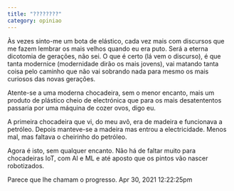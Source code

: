 ```yaml
---
title: "????????"
category: opiniao
---
```




Às vezes sinto-me um bota de elástico, cada vez mais com discursos que me fazem lembrar os mais velhos quando eu era puto.
Será a eterna dicotomia de gerações, não sei.
O que é certo (lá vem o discurso), é que tanta modernice (modernidade dirão os mais jovens), vai matando tanta coisa pelo caminho que não vai sobrando nada para mesmo os mais curiosos das novas gerações.

Atente-se a uma moderna chocadeira, sem o menor encanto, mais um produto de plástico cheio de electrónica que para os mais desatententos passaria por uma máquina de cozer ovos, digo eu.

A primeira chocadeira que vi, do meu avô, era de madeira e funcionava a petróleo. Depois manteve-se a madeira mas entrou a electricidade. Menos mal, mas faltava o cheirinho do petróleo.

Agora é isto, sem qualquer encanto.
Não há de faltar muito para chocadeiras IoT, com AI e ML e até aposto que os pintos vão nascer robotizados.

Parece que lhe chamam o progresso.
Apr 30, 2021 12:22:25pm



